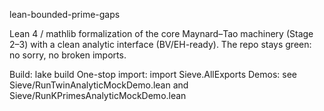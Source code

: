 lean-bounded-prime-gaps

Lean 4 / mathlib formalization of the core Maynard–Tao machinery (Stage 2–3) with a clean analytic interface (BV/EH-ready). The repo stays green: no sorry, no broken imports.

Build: lake build
One-stop import: import Sieve.AllExports
Demos: see Sieve/RunTwinAnalyticMockDemo.lean and Sieve/RunKPrimesAnalyticMockDemo.lean
